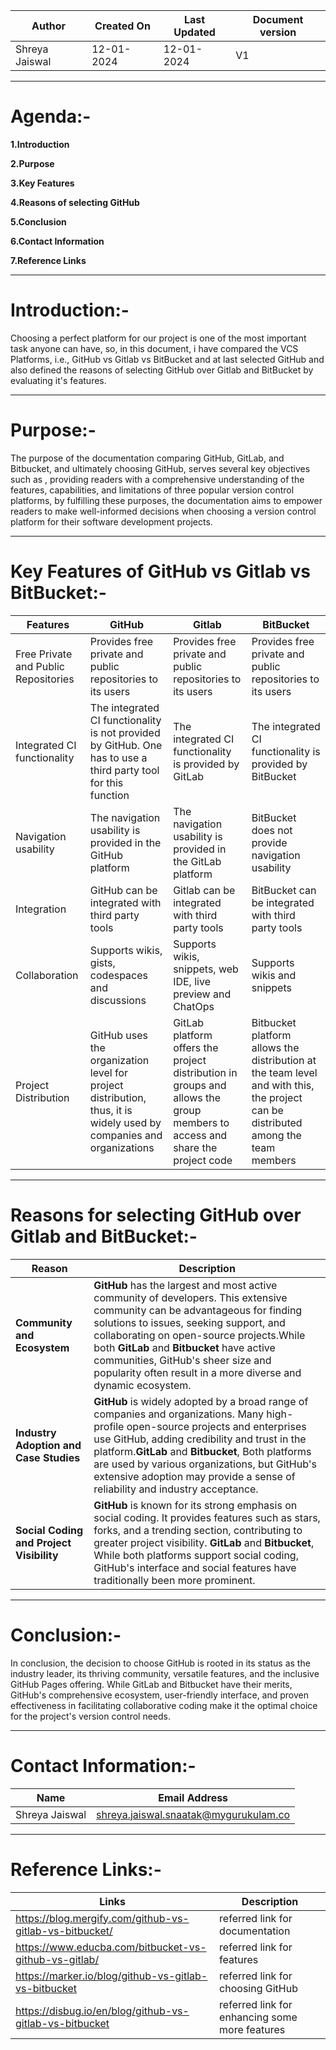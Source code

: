 | Author | Created On | Last Updated | Document version |
| ------ | ---------- | ------------ | ---------------- |
| Shreya Jaiswal | 12-01-2024 | 12-01-2024 | V1 |
-------------------------------------------------------------------------------------------
# Agenda:-

**1.Introduction**

**2.Purpose**

**3.Key Features**

**4.Reasons of selecting GitHub**

**5.Conclusion**

**6.Contact Information**

**7.Reference Links**

----------------------------------------------------------------------------------------------------------------------------

# Introduction:-

Choosing a perfect platform for our project is one of the most important task anyone can have, so, in this document, i have compared the VCS Platforms, i.e., GitHub vs Gitlab vs BitBucket and at last selected GitHub and also defined the reasons of  selecting GitHub over Gitlab and BitBucket by evaluating it's features.

-----------------------------------------------------------------------------------------------------------------------------

# Purpose:-

The purpose of the documentation comparing GitHub, GitLab, and Bitbucket, and ultimately choosing GitHub, serves several key objectives such as , providing readers with a comprehensive understanding of the features, capabilities, and limitations of three popular version control platforms, by fulfilling these purposes, the documentation aims to empower readers to make well-informed decisions when choosing a version control platform for their software development projects.

-----------------------------------------------------------------------------------------------------------------------------

# Key Features of GitHub vs Gitlab vs BitBucket:-

| Features | GitHub | Gitlab | BitBucket |
| -------- | ------ | ------ | --------- |
| Free Private and Public  Repositories | Provides free private and public repositories to its users | Provides free private and public repositories to its users | Provides free private and public repositories to its users |
| Integrated CI functionality | The integrated CI functionality is not provided by GitHub. One has to use a third party tool for this function | The integrated CI functionality is provided by GitLab | The integrated CI functionality is provided by BitBucket |
| Navigation usability | The navigation usability is provided in the GitHub platform | The navigation usability is provided in the GitLab platform | BitBucket does not provide navigation usability |
| Integration	| GitHub can be integrated with third party tools | Gitlab can be integrated with third party tools |BitBucket can be integrated with third party tools |
| Collaboration | Supports wikis, gists, codespaces and discussions | Supports wikis, snippets, web IDE, live preview and ChatOps | Supports wikis and snippets |
| Project Distribution | GitHub uses the organization level for project distribution, thus, it is widely used by companies and organizations | GitLab platform offers the project distribution in groups and allows the group members to access and share the project code | Bitbucket platform allows the distribution at the team level and with this, the project can be distributed among the team members|

---------------------------------------------------------------------------------------------------------------------------

# Reasons for selecting GitHub over Gitlab and BitBucket:-

| **Reason** | **Description** |
| ---------- | --------------- |
| **Community and Ecosystem** | **GitHub** has the largest and most active community of developers. This extensive community can be advantageous for finding solutions to issues, seeking support, and collaborating on open-source projects.While both **GitLab** and **Bitbucket** have active communities, GitHub's sheer size and popularity often result in a more diverse and dynamic ecosystem. |
| **Industry Adoption and Case Studies** | **GitHub** is widely adopted by a broad range of companies and organizations. Many high-profile open-source projects and enterprises use GitHub, adding credibility and trust in the platform.**GitLab** and **Bitbucket**, Both platforms are used by various organizations, but GitHub's extensive adoption may provide a sense of reliability and industry acceptance. |
| **Social Coding and Project Visibility** | **GitHub** is known for its strong emphasis on social coding. It provides features such as stars, forks, and a trending section, contributing to greater project visibility. **GitLab** and **Bitbucket**, While both platforms support social coding, GitHub's interface and social features have traditionally been more prominent. |
--------------------------------------------------------------------------------------------------------------------------
# Conclusion:-

In conclusion, the decision to choose GitHub is rooted in its status as the industry leader, its thriving community, versatile features, and the inclusive GitHub Pages offering. While GitLab and Bitbucket have their merits, GitHub's comprehensive ecosystem, user-friendly interface, and proven effectiveness in facilitating collaborative coding make it the optimal choice for the project's version control needs.

---------------------------------------------------------------------------------------------------------------------------

# Contact Information:-

| **Name** | **Email Address** |
| -------- | ----------------- |
| Shreya Jaiswal | shreya.jaiswal.snaatak@mygurukulam.co |

----------------------------------------------------------------------------------------------------------------------------

# Reference Links:-

| Links | Description |
| ----- | ----------- |
| https://blog.mergify.com/github-vs-gitlab-vs-bitbucket/ | referred link for documentation |
| https://www.educba.com/bitbucket-vs-github-vs-gitlab/ | referred link for features |
| https://marker.io/blog/github-vs-gitlab-vs-bitbucket | referred link for choosing GitHub |
| https://disbug.io/en/blog/github-vs-gitlab-vs-bitbucket | referred link for enhancing some more features |

  




